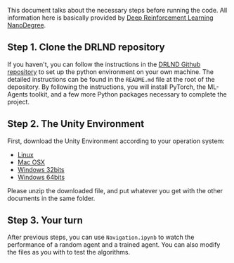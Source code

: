 This document talks about the necessary steps before running the code. All information here is basically provided by [Deep Reinforcement Learning NanoDegree](https://www.udacity.com/course/deep-reinforcement-learning-nanodegree--nd893).

## Step 1. Clone the DRLND repository

If you haven't, you can follow the instructions in the [DRLND Github repository](https://github.com/udacity/deep-reinforcement-learning#dependencies) to set up the python environment on your own machine. The detailed instructions can be found in the ```README.md``` file at the root of the depository. By following the instructions, you will install PyTorch, the ML-Agents toolkit, and a few more Python packages necessary to complete the project.

## Step 2. The Unity Environment

First, download the Unity Environment according to your operation system:

  * [Linux](https://s3-us-west-1.amazonaws.com/udacity-drlnd/P1/Banana/Banana_Linux.zip)
  * [Mac OSX](https://s3-us-west-1.amazonaws.com/udacity-drlnd/P1/Banana/Banana.app.zip)
  * [Windows 32bits](https://s3-us-west-1.amazonaws.com/udacity-drlnd/P1/Banana/Banana_Windows_x86.zip)
  * [Windows 64bits](https://s3-us-west-1.amazonaws.com/udacity-drlnd/P1/Banana/Banana_Windows_x86_64.zip)
  
Please unzip the downloaded file, and put whatever you get with the other documents in the same folder. 

## Step 3. Your turn

After previous steps, you can use ```Navigation.ipynb``` to watch the performance of a random agent and a trained agent. You can also modify the files as you with to test the algorithms.
